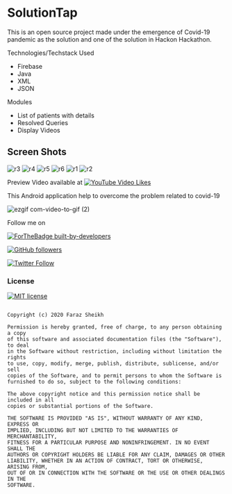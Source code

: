 # SolutionTap



This is an open source project made under the emergence of Covid-19 pandemic as the solution and one of the solution in Hackon Hackathon.

Technologies/Techstack Used
* Firebase
* Java 
* XML
* JSON

Modules
* List of patients with details
* Resolved Queries
* Display Videos 


## Screen Shots

![r3](https://user-images.githubusercontent.com/61186175/86918122-d80e3200-c143-11ea-9a0b-5b5e4afa954a.png)
![r4](https://user-images.githubusercontent.com/61186175/86918128-d93f5f00-c143-11ea-932c-70576cb52005.png)
![r5](https://user-images.githubusercontent.com/61186175/86918130-d9d7f580-c143-11ea-9e5d-d0125b2b762f.png)
![r6](https://user-images.githubusercontent.com/61186175/86918131-da708c00-c143-11ea-8915-7a87202a139f.png)
![r1](https://user-images.githubusercontent.com/61186175/86918133-da708c00-c143-11ea-9f77-ea9583917a87.png)
![r2](https://user-images.githubusercontent.com/61186175/86918134-db092280-c143-11ea-9ec9-d72b027b1104.png)








Preview Video available at [![YouTube Video Likes](https://img.shields.io/youtube/likes/g8Cm0PiNvcQ?color=%2342d7f5&style=plastic)](https://www.youtube.com/watch?v=g8Cm0PiNvcQ&t=28s)


This Android application help to overcome the problem related to covid-19


![ezgif com-video-to-gif (2)](https://user-images.githubusercontent.com/61186175/79628273-405d0100-815d-11ea-8294-db48f5b88181.gif)





Follow me on

[![ForTheBadge built-by-developers](http://ForTheBadge.com/images/badges/built-by-developers.svg)](https://www.instagram.com/itsfaraz_sheikh/)

[![GitHub followers](https://img.shields.io/github/followers/ItsFRZ?style=social)](https://github.com/ItsFRZ?tab=followers)

[![Twitter Follow](https://img.shields.io/twitter/follow/Its_FRZ?style=social)](https://twitter.com/Its_FRZ)






### License


 [![MIT license](https://img.shields.io/badge/License-MIT-blue.svg)](https://github.com/ItsFRZ/SolutionTap/blob/master/LICENSE) 

``` MIT License

Copyright (c) 2020 Faraz Sheikh

Permission is hereby granted, free of charge, to any person obtaining a copy
of this software and associated documentation files (the "Software"), to deal
in the Software without restriction, including without limitation the rights
to use, copy, modify, merge, publish, distribute, sublicense, and/or sell
copies of the Software, and to permit persons to whom the Software is
furnished to do so, subject to the following conditions:

The above copyright notice and this permission notice shall be included in all
copies or substantial portions of the Software.

THE SOFTWARE IS PROVIDED "AS IS", WITHOUT WARRANTY OF ANY KIND, EXPRESS OR
IMPLIED, INCLUDING BUT NOT LIMITED TO THE WARRANTIES OF MERCHANTABILITY,
FITNESS FOR A PARTICULAR PURPOSE AND NONINFRINGEMENT. IN NO EVENT SHALL THE
AUTHORS OR COPYRIGHT HOLDERS BE LIABLE FOR ANY CLAIM, DAMAGES OR OTHER
LIABILITY, WHETHER IN AN ACTION OF CONTRACT, TORT OR OTHERWISE, ARISING FROM,
OUT OF OR IN CONNECTION WITH THE SOFTWARE OR THE USE OR OTHER DEALINGS IN THE
SOFTWARE.


